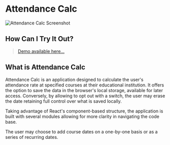# Attendance Calc

![Attendance Calc Screenshot](https://mxptx.site/assets/attendance-calc-1.b6b77345.png)

## How Can I Try It Out?

> [Demo available here...](https://mxptx22.github.io/attendancecalc/)

## What is Attendance Calc

Attendance Calc is an application designed to calculate the user's attendance rate at specified courses at their educational institution. It offers the option to save the data in the browser's local storage, available for later access. Conversely, by allowing to opt out with a switch, the user may erase the date retaining full control over what is saved locally.

Taking advantage of React's component-based structure, the application is built with several modules allowing for more clarity in navigating the code base.

The user may choose to add course dates on a one-by-one basis or as a series of recurring dates.
